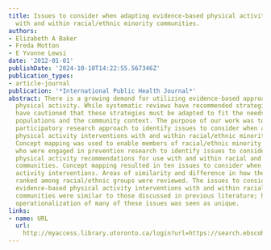 ```yaml
---
title: Issues to consider when adapting evidence-based physical activity interventions
  with and within racial/ethnic minority communities.
authors:
- Elizabeth A Baker
- Freda Motton
- E Yvonne Lewsi
date: '2012-01-01'
publishDate: '2024-10-10T14:22:55.567346Z'
publication_types:
- article-journal
publication: '*International Public Health Journal*'
abstract: There is a growing demand for utilizing evidence-based approaches to increase
  physical activity. While systematic reviews have recommended strategies, researchers
  have cautioned that these strategies must be adapted to fit the needs of specific
  populations and the community context. The purpose of our work was to use a community-based
  participatory research approach to identify issues to consider when adapting evidence-based
  physical activity interventions with and within racial/ethnic minority communities.
  Concept mapping was used to enable members of racial/ethnic minority communities
  who were engaged in prevention research to identify issues to consider when adapting
  physical activity recommendations for use with and within racial and ethnic minority
  communities. Concept mapping resulted in ten issues to consider when adapting physical
  activity interventions. Areas of similarity and difference in how these issues were
  ranked among racial/ethnic groups were reviewed. The issues to consider when adapting
  evidence-based physical activity interventions with and within racial/ethnic minority
  communities were similar to those discussed in previous literature; however, the
  operationalization of many of these issues was seen as unique.
links:
- name: URL
  url: 
    http://myaccess.library.utoronto.ca/login?url=https://search.ebscohost.com/login.aspx?direct=true&db=cin20&AN=108024138&site=ehost-live
---
```


